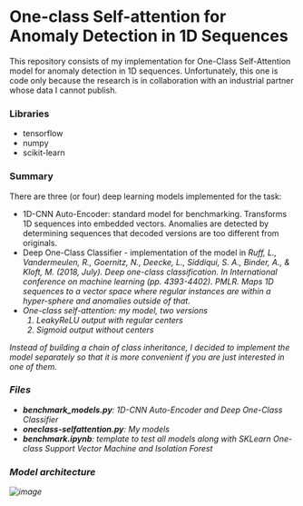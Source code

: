 # One-class Self-attention for Anomaly Detection in 1D Sequences

This repository consists of my implementation for One-Class Self-Attention model for anomaly detection in 1D sequences. Unfortunately, this one is code only because the research is in collaboration with an industrial partner whose data I cannot publish. 

### Libraries
- tensorflow
- numpy
- scikit-learn

### Summary

There are three (or four) deep learning models implemented for the task:
- 1D-CNN Auto-Encoder: standard model for benchmarking. Transforms 1D sequences into embedded vectors. Anomalies are detected by determining sequences that decoded versions are too different from originals. 
- Deep One-Class Classifier - implementation of the model in <i>Ruff, L., Vandermeulen, R., Goernitz, N., Deecke, L., Siddiqui, S. A., Binder, A., & Kloft, M. (2018, July). Deep one-class classification. In International conference on machine learning (pp. 4393-4402). PMLR. </b> Maps 1D sequences to a vector space where regular instances are within a hyper-sphere and anomalies outside of that.
- One-class self-attention: my model, two versions
    1. LeakyReLU output with regular centers
    2. Sigmoid output without centers

Instead of building a chain of class inheritance, I decided to implement the model separately so that it is more convenient if you are just interested in one of them.

### Files
- <b>benchmark_models.py</b>: 1D-CNN Auto-Encoder and Deep One-Class Classifier
- <b>oneclass-selfattention.py</b>: My models
- <b>benchmark.ipynb</b>: template to test all models along with SKLearn One-class Support Vector Machine and Isolation Forest

### Model architecture

![image](https://user-images.githubusercontent.com/5643444/232246660-6ce5e721-5422-46f8-b5a9-49540491581a.png)
